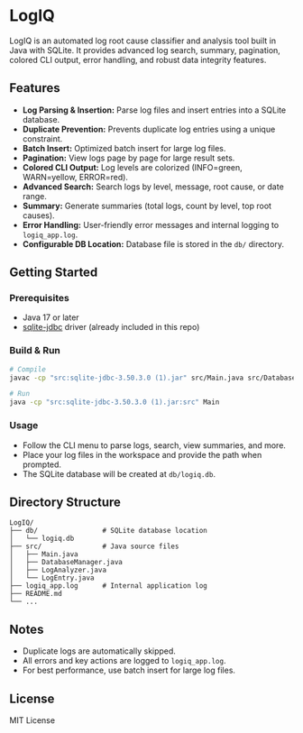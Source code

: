 # LogIQ

LogIQ is an automated log root cause classifier and analysis tool built in Java with SQLite. It provides advanced log search, summary, pagination, colored CLI output, error handling, and robust data integrity features.

## Features
- **Log Parsing & Insertion:** Parse log files and insert entries into a SQLite database.
- **Duplicate Prevention:** Prevents duplicate log entries using a unique constraint.
- **Batch Insert:** Optimized batch insert for large log files.
- **Pagination:** View logs page by page for large result sets.
- **Colored CLI Output:** Log levels are colorized (INFO=green, WARN=yellow, ERROR=red).
- **Advanced Search:** Search logs by level, message, root cause, or date range.
- **Summary:** Generate summaries (total logs, count by level, top root causes).
- **Error Handling:** User-friendly error messages and internal logging to `logiq_app.log`.
- **Configurable DB Location:** Database file is stored in the `db/` directory.

## Getting Started

### Prerequisites
- Java 17 or later
- [sqlite-jdbc](https://github.com/xerial/sqlite-jdbc) driver (already included in this repo)

### Build & Run
```bash
# Compile
javac -cp "src:sqlite-jdbc-3.50.3.0 (1).jar" src/Main.java src/DatabaseManager.java src/LogAnalyzer.java src/LogEntry.java

# Run
java -cp "src:sqlite-jdbc-3.50.3.0 (1).jar:src" Main
```

### Usage
- Follow the CLI menu to parse logs, search, view summaries, and more.
- Place your log files in the workspace and provide the path when prompted.
- The SQLite database will be created at `db/logiq.db`.

## Directory Structure
```
LogIQ/
├── db/                # SQLite database location
│   └── logiq.db
├── src/               # Java source files
│   ├── Main.java
│   ├── DatabaseManager.java
│   ├── LogAnalyzer.java
│   └── LogEntry.java
├── logiq_app.log      # Internal application log
├── README.md
└── ...
```

## Notes
- Duplicate logs are automatically skipped.
- All errors and key actions are logged to `logiq_app.log`.
- For best performance, use batch insert for large log files.

## License
MIT License